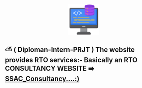 
<div align="center" >
<img src="https://github.com/shubham-misal/Internship-Project/blob/main/001-backend.png" style="height:100px;width:100px;"alt="NormalIcon" >
</div>
  <h2>
  ⛅ ( Diploman-Intern-PRJT ) The website provides RTO services:- Basically an RTO CONSULTANCY WEBSITE  ➡️  <a href="https://shreesainathautoconsultant.000webhostapp.com" target="_blank" >SSAC_Consultancy....:)</a>
  </h2>

